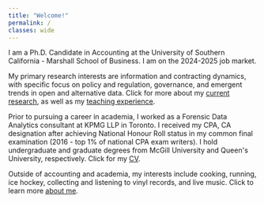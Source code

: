```yaml
---
title: "Welcome!"
permalink: /
classes: wide
---
```


I am a Ph.D. Candidate in Accounting at the University of Southern California - Marshall School of Business. I am on the 2024-2025 job market.

My primary research interests are information and contracting dynamics, with specific focus on policy and regulation, governance, and emergent trends in open and alternative data. Click for more about my [current research](/research/), as well as my [teaching experience](/teaching/).

Prior to pursuing a career in academia, I worked as a Forensic Data Analytics consultant at KPMG LLP in Toronto. I received my CPA, CA designation after achieving National Honour Roll status in my common final examination (2016 - top 1% of national CPA exam writers). I hold undergraduate and graduate degrees from McGill University and Queen's University, respectively. Click for my [CV](/cv/).

Outside of accounting and academia, my interests include cooking, running, ice hockey, collecting and listening to vinyl records, and live music. Click to learn more [about me](/about-me/).
